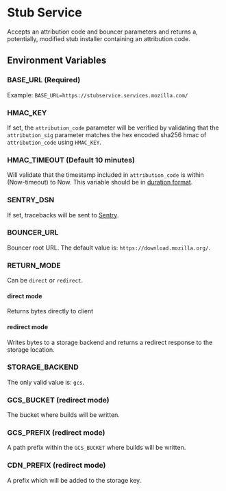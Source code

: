# Stub Service

Accepts an attribution code and bouncer parameters and returns a, potentially,
modified stub installer containing an attribution code.

## Environment Variables

### BASE_URL (Required)

Example: `BASE_URL=https://stubservice.services.mozilla.com/`

### HMAC_KEY

If set, the `attribution_code` parameter will be verified by validating that the
`attribution_sig` parameter matches the hex encoded sha256 hmac of
`attribution_code` using `HMAC_KEY`.

### HMAC_TIMEOUT (Default 10 minutes)

Will validate that the timestamp included in `attribution_code` is within
(Now-timeout) to Now. This variable should be in [duration
format](https://golang.org/pkg/time/#ParseDuration).

### SENTRY_DSN

If set, tracebacks will be sent to [Sentry](https://getsentry.com/).

### BOUNCER_URL

Bouncer root URL. The default value is: `https://download.mozilla.org/`.

### RETURN_MODE

Can be `direct` or `redirect`.

#### direct mode

Returns bytes directly to client

#### redirect mode

Writes bytes to a storage backend and returns a redirect response to the storage
location.

### STORAGE_BACKEND

The only valid value is: `gcs`.

### GCS_BUCKET (redirect mode)

The bucket where builds will be written.

### GCS_PREFIX (redirect mode)

A path prefix within the `GCS_BUCKET` where builds will be written.

### CDN_PREFIX (redirect mode)

A prefix which will be added to the storage key.
